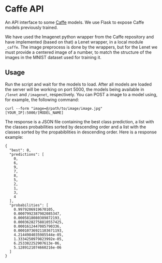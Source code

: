 # Caffe API

An API interface to some [Caffe] models. We use Flask to expose Caffe models previously trained. 

We have used the Imagenet python wrapper from the Caffe repository and have implemented (based on that) a Lenet wrapper, in a local module `_caffe`. The image preprocess is done by the wrappers, but for the Lenet we must provide a centered image of a number, to match the structure of the images in the MNIST dataset used for training it.

## Usage

Run the script and wait for the models to load. After all models are loaded the server will be working on port 5000, the models being available in `/lenet` and `/imagenet`, respectively. You can POST a image to a model using, for example, the following command:

```
curl --form "image=@/path/to/image/image.jpg" [YOUR_IP]:5000/[MODEL_NAME]
```

The response is a JSON file containing the best class prediction, a list with the classes probabilities sorted by descending order and a list with the classes sorted by the propabiblities in descending order. Here is a response example:

```
{
  "best": 0, 
  "predictions": [
    0, 
    6, 
    9, 
    7, 
    8, 
    5, 
    2, 
    1, 
    3, 
    4
  ], 
  "probabilities": [
    0.9979206919670105, 
    0.0007992387982085347, 
    0.0005818080389872193, 
    0.00036282758810557425, 
    0.0001612447085790336, 
    0.00010736921103671193, 
    4.2144984035985544e-05, 
    1.3334250979823992e-05, 
    6.253382252907613e-06, 
    5.1289121074660216e-06
  ]
}
```

[Caffe]:https://github.com/BVLC/caffe
